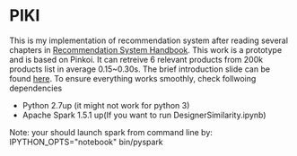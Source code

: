 # PIKI
This is my implementation of recommendation system after reading several chapters in 
<a href="http://www.cs.bme.hu/nagyadat/Recommender_systems_handbook.pdf">Recommendation System Handbook</a>. This work is a prototype and is based on Pinkoi. It can retreive 6 relevant products from 200k products list in average 0.15~0.30s. The brief introduction slide can be found <a href="https://drive.google.com/file/d/0B_qBu12e6LGdZHVrZUdFNWFBQmc/view?usp=sharing">here</a>. To ensure everything works smoothly, check follwoing dependencies

* Python 2.7up (it might not work for python 3)
* Apache Spark 1.5.1 up(If you want to run DesignerSimilarity.ipynb) 


Note: your should launch spark from command line by: IPYTHON_OPTS="notebook" bin/pyspark
